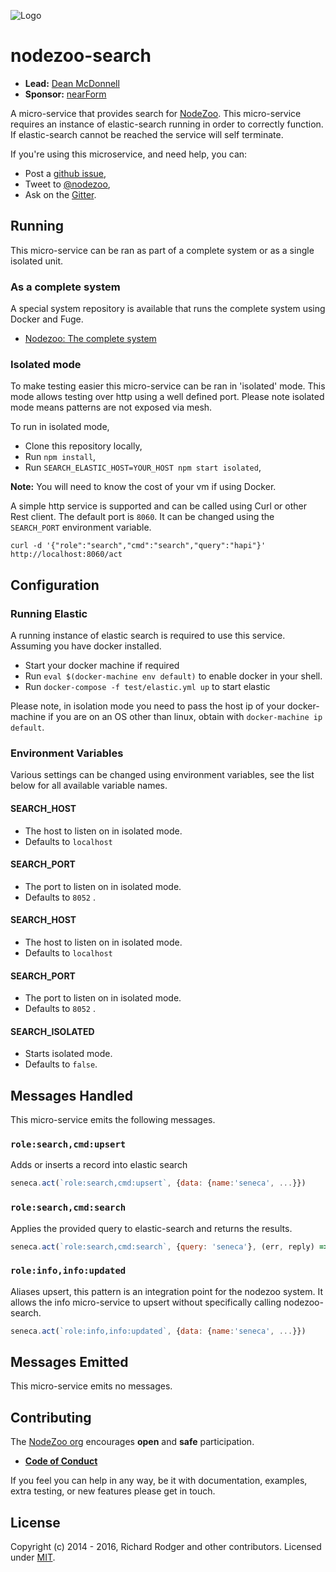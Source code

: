 ![Logo][Logo]

# nodezoo-search

- __Lead:__ [Dean McDonnell][Lead]
- __Sponsor:__ [nearForm][]

A micro-service that provides search for [NodeZoo][]. This micro-service requires an
instance of elastic-search running in order to correctly function. If elastic-search
cannot be reached the service will self terminate.

If you're using this microservice, and need help, you can:

- Post a [github issue][],
- Tweet to [@nodezoo][],
- Ask on the [Gitter][gitter-url].

## Running
This micro-service can be ran as part of a complete system or as a single isolated
unit.

### As a complete system
A special system repository is available that runs the complete system using Docker
and Fuge.

- [Nodezoo: The complete system][System]


### Isolated mode
To make testing easier this micro-service can be ran in 'isolated' mode. This mode
allows testing over http using a well defined port. Please note isolated mode means
patterns are not exposed via mesh.

To run in isolated mode,

 - Clone this repository locally,
 - Run `npm install`,
 - Run `SEARCH_ELASTIC_HOST=YOUR_HOST npm start isolated`,

__Note:__ You will need to know the cost of your vm if using Docker.

A simple http service is supported and can be called using Curl or other Rest client.
The default port is `8060`. It can be changed using the `SEARCH_PORT` environment
variable.

```
curl -d '{"role":"search","cmd":"search","query":"hapi"}' http://localhost:8060/act
```

## Configuration

### Running Elastic
A running instance of elastic search is required to use this service. Assuming you
have docker installed.

  - Start your docker machine if required
  - Run `eval $(docker-machine env default)` to enable docker in your shell.
  - Run `docker-compose -f test/elastic.yml up` to start elastic

Please note, in isolation mode you need to pass the host ip of your docker-machine
if you are on an OS other than linux, obtain with `docker-machine ip default`.

### Environment Variables
Various settings can be changed using environment variables, see the list below for
all available variable names.


#### SEARCH_HOST
  - The host to listen on in isolated mode.
  - Defaults to `localhost`

#### SEARCH_PORT
  - The port to listen on in isolated mode.
  - Defaults to `8052` .

#### SEARCH_HOST
  - The host to listen on in isolated mode.
  - Defaults to `localhost`

#### SEARCH_PORT
  - The port to listen on in isolated mode.
  - Defaults to `8052` .

#### SEARCH_ISOLATED
  - Starts isolated mode.
  - Defaults to `false`.

## Messages Handled
This micro-service emits the following messages.

### `role:search,cmd:upsert`
Adds or inserts a record into elastic search

```js
seneca.act(`role:search,cmd:upsert`, {data: {name:'seneca', ...}})
```

### `role:search,cmd:search`
Applies the provided query to elastic-search and returns the results.

```js
seneca.act(`role:search,cmd:search`, {query: 'seneca'}, (err, reply) => {})
```

### `role:info,info:updated`
Aliases upsert, this pattern is an integration point for the nodezoo system. It
allows the info micro-service to upsert without specifically calling nodezoo-search.

```js
seneca.act(`role:info,info:updated`, {data: {name:'seneca', ...}})
```

## Messages Emitted
This micro-service emits no messages.


## Contributing
The [NodeZoo org][] encourages __open__ and __safe__ participation.

- __[Code of Conduct]__

If you feel you can help in any way, be it with documentation, examples, extra testing, or new
features please get in touch.

## License
Copyright (c) 2014 - 2016, Richard Rodger and other contributors.
Licensed under [MIT][].


[MIT]: ./LICENSE
[Code of Conduct]: https://github.com/nodezoo/nodezoo-org/blob/master/CoC.md
[nearForm]: http://www.nearform.com/
[NodeZoo org]: http://www.nodezoo.com/
[main repo]: https://github.com/rjrodger/nodezoo
[Lead]: https://github.com/rjrodger
[Logo]: https://raw.githubusercontent.com/nodezoo/nodezoo-org/master/assets/logo-nodezoo.png
[NodeZoo]: https://github.com/nodezoo/nodezoo
[System]: https://github.com/nodezoo/nodezoo-system
[JSonic]: https://github.com/rjrodger/jsonic
[github issue]: https://github.com/nodezoo/nodezoo-search/issues
[@nodezoo]: http://twitter.com/nodezoo
[gitter-url]: https://gitter.im/nodezoo/nodezoo-org
